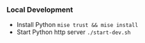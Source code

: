 ### Local Development
- Install Python `mise trust && mise install`
- Start Python http server `./start-dev.sh`
